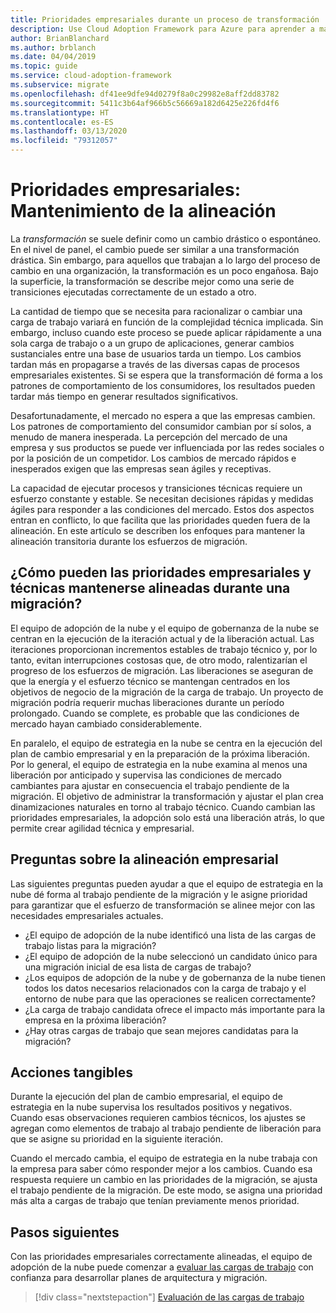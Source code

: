 ```yaml
---
title: Prioridades empresariales durante un proceso de transformación
description: Use Cloud Adoption Framework para Azure para aprender a mantener la alineación empresarial durante el proceso de transformación a largo plazo.
author: BrianBlanchard
ms.author: brblanch
ms.date: 04/04/2019
ms.topic: guide
ms.service: cloud-adoption-framework
ms.subservice: migrate
ms.openlocfilehash: df41ee9dfe94d0279f8a0c29982e8aff2dd83782
ms.sourcegitcommit: 5411c3b64af966b5c56669a182d6425e226fd4f6
ms.translationtype: HT
ms.contentlocale: es-ES
ms.lasthandoff: 03/13/2020
ms.locfileid: "79312057"
---
```

# <a name="business-priorities-maintaining-alignment"></a>Prioridades empresariales: Mantenimiento de la alineación

La *transformación* se suele definir como un cambio drástico o espontáneo. En el nivel de panel, el cambio puede ser similar a una transformación drástica. Sin embargo, para aquellos que trabajan a lo largo del proceso de cambio en una organización, la transformación es un poco engañosa. Bajo la superficie, la transformación se describe mejor como una serie de transiciones ejecutadas correctamente de un estado a otro.

La cantidad de tiempo que se necesita para racionalizar o cambiar una carga de trabajo variará en función de la complejidad técnica implicada. Sin embargo, incluso cuando este proceso se puede aplicar rápidamente a una sola carga de trabajo o a un grupo de aplicaciones, generar cambios sustanciales entre una base de usuarios tarda un tiempo. Los cambios tardan más en propagarse a través de las diversas capas de procesos empresariales existentes. Si se espera que la transformación dé forma a los patrones de comportamiento de los consumidores, los resultados pueden tardar más tiempo en generar resultados significativos.

Desafortunadamente, el mercado no espera a que las empresas cambien. Los patrones de comportamiento del consumidor cambian por sí solos, a menudo de manera inesperada. La percepción del mercado de una empresa y sus productos se puede ver influenciada por las redes sociales o por la posición de un competidor. Los cambios de mercado rápidos e inesperados exigen que las empresas sean ágiles y receptivas.

La capacidad de ejecutar procesos y transiciones técnicas requiere un esfuerzo constante y estable. Se necesitan decisiones rápidas y medidas ágiles para responder a las condiciones del mercado. Estos dos aspectos entran en conflicto, lo que facilita que las prioridades queden fuera de la alineación. En este artículo se describen los enfoques para mantener la alineación transitoria durante los esfuerzos de migración.

<!-- markdownlint-disable MD026 -->

## <a name="how-can-business-and-technical-priorities-stay-aligned-during-a-migration"></a>¿Cómo pueden las prioridades empresariales y técnicas mantenerse alineadas durante una migración?

El equipo de adopción de la nube y el equipo de gobernanza de la nube se centran en la ejecución de la iteración actual y de la liberación actual. Las iteraciones proporcionan incrementos estables de trabajo técnico y, por lo tanto, evitan interrupciones costosas que, de otro modo, ralentizarían el progreso de los esfuerzos de migración. Las liberaciones se aseguran de que la energía y el esfuerzo técnico se mantengan centrados en los objetivos de negocio de la migración de la carga de trabajo. Un proyecto de migración podría requerir muchas liberaciones durante un período prolongado. Cuando se complete, es probable que las condiciones de mercado hayan cambiado considerablemente.

En paralelo, el equipo de estrategia en la nube se centra en la ejecución del plan de cambio empresarial y en la preparación de la próxima liberación. Por lo general, el equipo de estrategia en la nube examina al menos una liberación por anticipado y supervisa las condiciones de mercado cambiantes para ajustar en consecuencia el trabajo pendiente de la migración. El objetivo de administrar la transformación y ajustar el plan crea dinamizaciones naturales en torno al trabajo técnico. Cuando cambian las prioridades empresariales, la adopción solo está una liberación atrás, lo que permite crear agilidad técnica y empresarial.

## <a name="business-alignment-questions"></a>Preguntas sobre la alineación empresarial

Las siguientes preguntas pueden ayudar a que el equipo de estrategia en la nube dé forma al trabajo pendiente de la migración y le asigne prioridad para garantizar que el esfuerzo de transformación se alinee mejor con las necesidades empresariales actuales.

- ¿El equipo de adopción de la nube identificó una lista de las cargas de trabajo listas para la migración?
- ¿El equipo de adopción de la nube seleccionó un candidato único para una migración inicial de esa lista de cargas de trabajo?
- ¿Los equipos de adopción de la nube y de gobernanza de la nube tienen todos los datos necesarios relacionados con la carga de trabajo y el entorno de nube para que las operaciones se realicen correctamente?
- ¿La carga de trabajo candidata ofrece el impacto más importante para la empresa en la próxima liberación?
- ¿Hay otras cargas de trabajo que sean mejores candidatas para la migración?

## <a name="tangible-actions"></a>Acciones tangibles

Durante la ejecución del plan de cambio empresarial, el equipo de estrategia en la nube supervisa los resultados positivos y negativos. Cuando esas observaciones requieren cambios técnicos, los ajustes se agregan como elementos de trabajo al trabajo pendiente de liberación para que se asigne su prioridad en la siguiente iteración.

Cuando el mercado cambia, el equipo de estrategia en la nube trabaja con la empresa para saber cómo responder mejor a los cambios. Cuando esa respuesta requiere un cambio en las prioridades de la migración, se ajusta el trabajo pendiente de la migración. De este modo, se asigna una prioridad más alta a cargas de trabajo que tenían previamente menos prioridad.

## <a name="next-steps"></a>Pasos siguientes

Con las prioridades empresariales correctamente alineadas, el equipo de adopción de la nube puede comenzar a [evaluar las cargas de trabajo](./evaluate.md) con confianza para desarrollar planes de arquitectura y migración.

> [!div class="nextstepaction"]
> [Evaluación de las cargas de trabajo](./evaluate.md)
